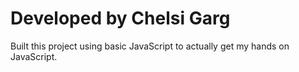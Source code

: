 # Developed by Chelsi Garg

Built this project using basic JavaScript to actually get my hands on JavaScript.
